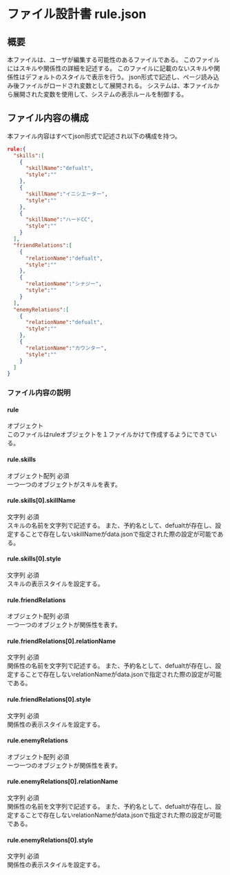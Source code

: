 # ファイル設計書 rule.json
## 概要
本ファイルは、ユーザが編集する可能性のあるファイルである。
このファイルにはスキルや関係性の詳細を記述する。
このファイルに記載のないスキルや関係性はデフォルトのスタイルで表示を行う。
json形式で記述し、ページ読み込み後ファイルがロードされ変数として展開される。
システムは、本ファイルから展開された変数を使用して、システムの表示ルールを制御する。

## ファイル内容の構成
本ファイル内容はすべてjson形式で記述され以下の構成を持つ。
```json
rule:{
  "skills":[
    {
      "skillName":"defualt",
      "style":""
    },
    {
      "skillName":"イニシエーター",
      "style":""
    },
    {
      "skillName":"ハードCC",
      "style":""
    }
  ],
  "friendRelations":[
    {
      "relationName":"defualt",
      "style":""
    },
    {
      "relationName":"シナジー",
      "style":""
    }
  ],
  "enemyRelations":[
    {
      "relationName":"defualt",
      "style":""
    },
    {
      "relationName":"カウンター",
      "style":""
    }
  ]
}
```
### ファイル内容の説明
#### rule
オブジェクト  
このファイルはruleオブジェクトを１ファイルかけて作成するようにできている。
#### rule.skills
オブジェクト配列 必須  
一つ一つのオブジェクトがスキルを表す。
#### rule.skills[0].skillName
文字列 必須  
スキルの名前を文字列で記述する。
また、予約名として、defualtが存在し、設定することで存在しないskillNameがdata.jsonで指定された際の設定が可能である。
#### rule.skills[0].style
文字列 必須  
スキルの表示スタイルを設定する。
#### rule.friendRelations
オブジェクト配列 必須  
一つ一つのオブジェクトが関係性を表す。
#### rule.friendRelations[0].relationName
文字列 必須  
関係性の名前を文字列で記述する。
また、予約名として、defualtが存在し、設定することで存在しないrelationNameがdata.jsonで指定された際の設定が可能である。
#### rule.friendRelations[0].style
文字列 必須  
関係性の表示スタイルを設定する。
#### rule.enemyRelations
オブジェクト配列 必須  
一つ一つのオブジェクトが関係性を表す。
#### rule.enemyRelations[0].relationName
文字列 必須  
関係性の名前を文字列で記述する。
また、予約名として、defualtが存在し、設定することで存在しないrelationNameがdata.jsonで指定された際の設定が可能である。
#### rule.enemyRelations[0].style
文字列 必須  
関係性の表示スタイルを設定する。

